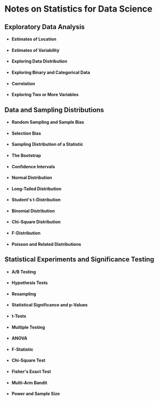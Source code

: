 # Notes on Statistics for Data Science

## Exploratory Data Analysis
- #### Estimates of Location
- #### Estimates of Variability
- #### Exploring Data Distribution
- #### Exploring Binary and Categorical Data
- #### Correlation
- #### Exploring Two or More Variables

## Data and Sampling Distributions
- #### Random Sampling and Sample Bias
- #### Selection Bias
- #### Sampling Distribution of a Statistic
- #### The Bootstrap
- #### Confidence Intervals
- #### Normal Distribution
- #### Long-Tailed Distribution
- #### Student's t-Distribution
- #### Binomial Distribution
- #### Chi-Square Distribution
- #### F-Distribution
- #### Poisson and Related Distributions

## Statistical Experiments and Significance Testing
- #### A/B Testing
- #### Hypothesis Tests
- #### Resampling
- #### Statistical Significance and p-Values
- #### t-Tests
- #### Multiple Testing
- #### ANOVA
- #### F-Statistic
- #### Chi-Square Test
- #### Fisher's Exact Test
- #### Multi-Arm Bandit
- #### Power and Sample Size



